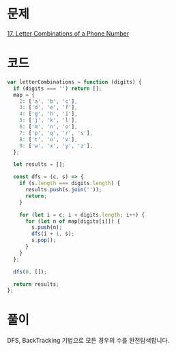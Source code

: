 # 문제

[17. Letter Combinations of a Phone Number](https://leetcode.com/problems/letter-combinations-of-a-phone-number/submissions/)

# 코드

```js
var letterCombinations = function (digits) {
  if (digits === '') return [];
  map = {
    2: ['a', 'b', 'c'],
    3: ['d', 'e', 'f'],
    4: ['g', 'h', 'i'],
    5: ['j', 'k', 'l'],
    6: ['m', 'n', 'o'],
    7: ['p', 'q', 'r', 's'],
    8: ['t', 'u', 'v'],
    9: ['w', 'x', 'y', 'z'],
  };

  let results = [];

  const dfs = (c, s) => {
    if (s.length === digits.length) {
      results.push(s.join(''));
      return;
    }

    for (let i = c; i < digits.length; i++) {
      for (let n of map[digits[i]]) {
        s.push(n);
        dfs(i + 1, s);
        s.pop();
      }
    }
  };

  dfs(0, []);

  return results;
};
```

# 풀이

DFS, BackTracking 기법으로 모든 경우의 수를 완전탐색합니다.
